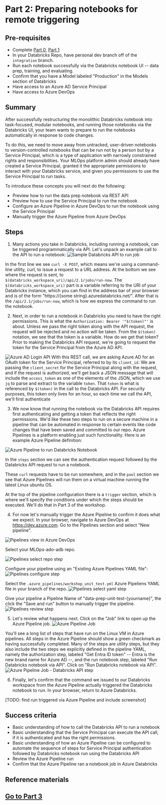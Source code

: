 
# Part 2:  Preparing notebooks for remote triggering

## Pre-requisites
- Complete [Part 0](part_0.md), [Part 1](part_1.md)
- In your Databricks Repo, have personal dev branch off of the `integration` branch. 
- Run each notebook successfully via the Databricks notebook UI -- data prep, training, and evaluating.
- Confirm that you have a Model labeled "Production" in the Models section of Databricks
- Have access to an Azure AD Service Principal
- Have access to Azure DevOps

## Summary 
After successfully restructuring the monolithic Databricks notebook into task-focused, modular notebooks, and running those notebooks via the Databricks UI, your team wants to prepare to run the notebooks automatically in response to code changes.

To do this, we need to move away from untracked, user-driven notebooks to version-controlled notebooks that can be run not by a person but by a Service Principal, which is a type of application with narrowly constrained rights and responsibilities. Your MLOps platform admin should already have created a Service Principal, granted it the appropriate permissions to interact with your Databricks service, and given you permissions to use the Service Principal to run tasks.

To introduce these concepts you will next do the following:
- Preview how to run the data prep notebook via REST API 
- Preview how to use the Service Principal to run the notebook 
- Configure an Azure Pipeline in Azure DevOps to run the notebook using the Service Principal
- Manually trigger the Azure Pipeline from Azure DevOps


## Steps
1. Many actions you take in Databricks, including running a notebook, can be triggered programmatically via API. Let's unpack an example call to the API to run a notebook:
![Sample Databricks API to run job](part_2_run_job.png)

In the first line we see `curl -X POST`, which means we're using a command-line utility, curl, to issue a request to a URL address.
At the bottom we see where the request is sent, to `$(databricks_workspace_uri)/api/2.1/jobs/run-now`. The `$(databricks_workspace_uri)` part is a variable referring to the URI of your Databricks instance, which you can find in the address bar of your browser and is of the form "https://{some string}.azuredatabricks.net/". After that is the `/api/2.1/jobs/run-now`, which is how we express the command to run the notebook.

2. Next, in order to run a notebook in Databricks you need to have the right permissions. This is what the `Authorization: Bearer '"$(token)"'` is about. Unless we pass the right token along with the API request, the request will be rejected and no action will be taken. From the `$(token)` notation, we see that the token is a variable. How do we get that token? Prior to making the Databricks API request, we're going to request the token for the Service Principal from the Azure AD API.

![Azure AD Login API](part_2_aad_login.png)
With this REST call, we are asking Azure AD for an OAuth token for the Service Principal, referred to by its `client_id`. We are passing the `client_secret` for the Service Principal along with the request, and if the request is authorized, we'll get back a JSON message that will include the `access_token` as one of the elements of the JSON, which we use `jq` to parse and extract to the variable `token`. That `token` is what is referenced by `$(token)` in the call to the Databricks API. For security purposes, this token only lives for an hour, so each time we call the API, we'll first authenticate

3. We now know that running the notebook via the Databricks API requires first authenticating and getting a token that reflects the right permissions. We'd like these two steps to run on a secure machine in a pipeline that can be automated in response to certain events like code changes that have been saved and committed to our repo. Azure Pipelines is a platform enabling just such functionality. Here is an example Azure Pipeline definition:

![Azure Pipeline to run Databricks Notebook](part_2_azpipe_run_nb.png)

In the `steps` section we can see the authentication request followed by the Databricks API request to run a notebook.

These `curl` requests have to be run somewhere, and in the `pool` section we see that Azure Pipelines will run them on a virtual machine running the latest Linux ubuntu OS.

At the top of the pipeline configuration there is a `trigger` section, which is where we'll specify the conditions under which the steps should be executed. We'll do that in Part 3 of the workshop.

4. For now let's manually trigger the Azure Pipeline to confirm it does what we expect. In your browser, navigate to Azure DevOps at https://dev.azure.com. Go to the Pipelines section and select "New pipeline".

![Pipelines view in Azure DevOps](part_2_ado_pipe1.png)

Select your MLOps-ado-adb repo.

![Pipelines select repo step](part_2_ado_pipe2.png)

Configure your pipeline using an "Existing Azure Pipelines YAML file":
![Pipelines configure step](part_2_ado_pipe3.png)

Select the `.azure_pipelines/workshop_unit_test.yml` Azure Pipeliens YAML file in your branch of the repo.
![Pipelines select yaml step](part_2_ado_pipe4.png)

Give your pipeline a Pipeline Name of "data-prep-unit-test-{yourname}", the click the "Save and run" button to manually trigger the pipeline.
![Pipelines review step](part_2_ado_pipe5.png)

5. Let's review what happens next. Click on the "Job" link to open up the Azure Pipeline job.
![Azure Pipeline Job](part_2_pipe_job.png)

You'll see a long list of steps that have run on the Linux VM in Azure pipelines. All steps in the Azure Pipeline should show a green checkmark as having successfully completed. Many of the steps are utility steps, but they also include the two steps we explicitly defined in the pipeline YAML, namely the authorization step, labeled "Get Entra ID token" -- Entra is the new brand name for Azure AD --, and the run notebook step, labeled "Run Databricks notebook via API". Click on "Run Databricks notebook via API".
![Azure Pipeline Job - Databricks API step](part_2_pipe_adb_step.png)

6. Finally, let's confirm that the command we issued to our Databricks workspace from the Azure Pipeline actually triggered the Databricks notebook to run. In your browser, return to Azure Databricks.

[TODO: find run triggered via Azure Pipeline and include screenshot]


## Success criteria
- Basic understanding of how to call the Databricks API to run a notebook
- Basic understanding that the Service Principal can execute the API call, if it is authenticated and has the right permissions.
- Basic understanding of how an Azure Pipeline can be configured to automate the sequence of steps for Service Principal authentication followed by Databricks notebook run using the Databricks API
- Review the Azure Pipeline run
- Confirm that the Azure Pipeline ran a notebook job in Azure Databricks

## Reference materials

## [Go to Part 3](part_3.md)
